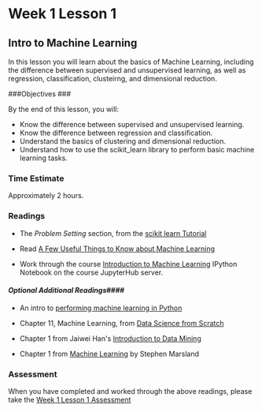 # Week 1 Lesson 1 #
## Intro to Machine Learning ##

In this lesson you will learn about the basics of Machine Learning,
including the difference between supervised and unsupervised learning,
as well as regression, classification, clusteirng, and dimensional
reduction.

###Objectives ###

By the end of this lesson, you will:

- Know the difference between supervised and unsupervised learning.
- Know the difference between regression and classification.
- Understand the basics of clustering and dimensional reduction.
- Understand how to use the scikit_learn library to perform basic machine learning tasks.

### Time Estimate ###

Approximately 2 hours.

### Readings ####

- The _Problem Setting_ section, from the [scikit learn Tutorial](http://scikit-learn.org/stable/tutorial/basic/tutorial.html#machine-learning-the-problem-setting)

- Read [A Few Useful Things to Know about Machine Learning](http://homes.cs.washington.edu/~pedrod/papers/cacm12.pdf)

- Work through the course [Introduction to Machine Learning][intro2ml] IPython Notebook on the course JupyterHub server.

#### *Optional Additional Readings*####

- An intro to [performing machine learning in Python](https://www.pythonprogramming.net/machine-learning-python-sklearn-intro/)

- Chapter 11, Machine Learning, from [Data Science from Scratch](http://proquest.safaribooksonline.com.proxy2.library.illinois.edu/book/databases/9781491901410/10dot-working-with-data/working_with_data_html#X2ludGVybmFsX0h0bWxWaWV3P3htbGlkPTk3ODE0OTE5MDE0MTAlMkZtYWNoaW5lX2xlYXJuaW5nX2h0bWwmcXVlcnk9)

- Chapter 1 from Jaiwei Han's [Introduction to Data Mining](http://proquest.safaribooksonline.com.proxy2.library.illinois.edu/book/databases/data-warehouses/9780123814791/1dot-introduction/chapter_1_introduction#X2ludGVybmFsX0h0bWxWaWV3P3htbGlkPTk3ODAxMjM4MTQ3OTElMkZjaGFwdGVyXzFfaW50cm9kdWN0aW9uJnF1ZXJ5PQ==)

- Chapter 1 from [Machine Learning](http://proquest.safaribooksonline.com.proxy2.library.illinois.edu/book/electrical-engineering/computer-engineering/9781466583283/firstchapter#X2ludGVybmFsX0J2ZGVwRmxhc2hSZWFkZXI/eG1saWQ9OTc4MTQ2NjU4MzI4My8x) by Stephen Marsland

### Assessment ###

When you have completed and worked through the above readings, please take the [Week 1 Lesson 1 Assessment](https://learn.illinois.edu/)

[intro2ml]: https://github.com/UI-DataScience/info490-sp16/blob/master/Week1/notebooks/intro2ml.ipynb